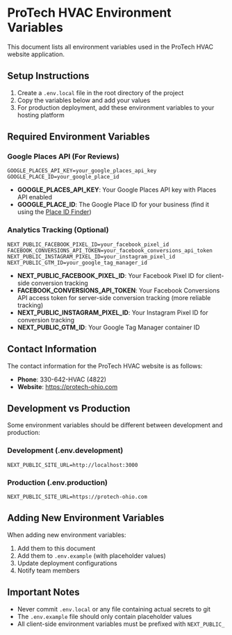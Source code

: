 # ProTech HVAC Environment Variables

This document lists all environment variables used in the ProTech HVAC website application.

## Setup Instructions

1. Create a `.env.local` file in the root directory of the project
2. Copy the variables below and add your values
3. For production deployment, add these environment variables to your hosting platform

## Required Environment Variables

### Google Places API (For Reviews)
```
GOOGLE_PLACES_API_KEY=your_google_places_api_key
GOOGLE_PLACE_ID=your_google_place_id
```

- **GOOGLE_PLACES_API_KEY**: Your Google Places API key with Places API enabled
- **GOOGLE_PLACE_ID**: The Google Place ID for your business (find it using the [Place ID Finder](https://developers.google.com/maps/documentation/places/web-service/place-id))

### Analytics Tracking (Optional)
```
NEXT_PUBLIC_FACEBOOK_PIXEL_ID=your_facebook_pixel_id
FACEBOOK_CONVERSIONS_API_TOKEN=your_facebook_conversions_api_token
NEXT_PUBLIC_INSTAGRAM_PIXEL_ID=your_instagram_pixel_id
NEXT_PUBLIC_GTM_ID=your_google_tag_manager_id
```

- **NEXT_PUBLIC_FACEBOOK_PIXEL_ID**: Your Facebook Pixel ID for client-side conversion tracking
- **FACEBOOK_CONVERSIONS_API_TOKEN**: Your Facebook Conversions API access token for server-side conversion tracking (more reliable tracking)
- **NEXT_PUBLIC_INSTAGRAM_PIXEL_ID**: Your Instagram Pixel ID for conversion tracking
- **NEXT_PUBLIC_GTM_ID**: Your Google Tag Manager container ID

## Contact Information

The contact information for the ProTech HVAC website is as follows:

- **Phone**: 330-642-HVAC (4822)
- **Website**: https://protech-ohio.com

## Development vs Production

Some environment variables should be different between development and production:

### Development (.env.development)
```
NEXT_PUBLIC_SITE_URL=http://localhost:3000
```

### Production (.env.production)
```
NEXT_PUBLIC_SITE_URL=https://protech-ohio.com
```

## Adding New Environment Variables

When adding new environment variables:

1. Add them to this document
2. Add them to `.env.example` (with placeholder values)
3. Update deployment configurations
4. Notify team members

## Important Notes

- Never commit `.env.local` or any file containing actual secrets to git
- The `.env.example` file should only contain placeholder values
- All client-side environment variables must be prefixed with `NEXT_PUBLIC_`
